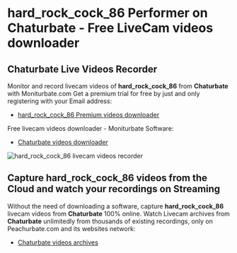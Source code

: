 # hard_rock_cock_86 Performer on Chaturbate - Free LiveCam videos downloader

## Chaturbate Live Videos Recorder

Monitor and record livecam videos of **hard_rock_cock_86** from **Chaturbate** with Moniturbate.com
Get a premium trial for free by just and only registering with your Email address:
* [hard_rock_cock_86 Premium videos downloader](https://moniturbate.com/request-demo-licence-key.html)

Free livecam videos downloader - Moniturbate Software:
* [Chaturbate videos downloader](https://moniturbate.com/moniturbate-download-software.html)

![hard_rock_cock_86 livecam videos recorder](https://peachurnet.com/templates/moniturbate-software.png)


## Capture hard_rock_cock_86 videos from the Cloud and watch your recordings on Streaming

Without the need of downloading a software, capture **hard_rock_cock_86** livecam videos from **Chaturbate** 100% online.
Watch Livecam archives from **Chaturbate** unlimitedly from thousands of existing recordings, only on Peachurbate.com and its websites network:
* [Chaturbate videos archives](https://peachurnet.com/)